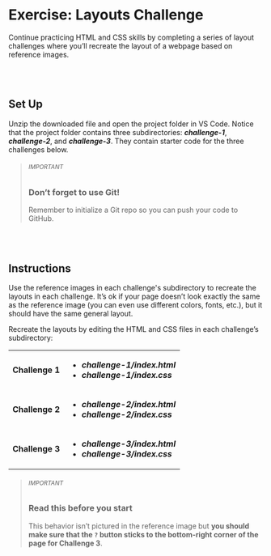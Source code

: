 # Exercise: Layouts Challenge

Continue practicing HTML and CSS skills by completing a series of layout challenges where you’ll recreate the layout of a webpage based on reference images.

<br>
<br>

## Set Up

Unzip the downloaded file and open the project folder in VS Code. Notice that the project folder contains three subdirectories: **_challenge-1_**, **_challenge-2_**, and **_challenge-3_**. They contain starter code for the three challenges below.

> ###### <sub>IMPORTANT</sub>
>
> ### Don’t forget to use Git!
>
> Remember to initialize a Git repo so you can push your code to GitHub.

<br>
<br>

## Instructions

Use the reference images in each challenge's subdirectory to recreate the layouts in each challenge. It’s ok if your page doesn’t look exactly the same as the reference image (you can even use different colors, fonts, etc.), but it should have the same general layout.

Recreate the layouts by editing the HTML and CSS files in each challenge’s subdirectory:

<table>
    <tr>
        <td style="font-weight:bold">Challenge 1</td>
        <td>
            <ul>
                <li style="font-weight:bold; font-style:italic">challenge-1/index.html</li>
                <li style="font-weight:bold; font-style:italic">challenge-1/index.css</li>
            </ul>
        </td>
    </tr>
    <tr>
        <td style="font-weight:bold">Challenge 2</td>
        <td>
            <ul>
                <li style="font-weight:bold; font-style:italic">challenge-2/index.html</li>
                <li style="font-weight:bold; font-style:italic">challenge-2/index.css</li>
            </ul>
        </td>
    </tr>
        <tr>
            <td style="font-weight:bold">Challenge 3</td>
            <td>
                <ul>
                    <li style="font-weight:bold; font-style:italic">challenge-3/index.html</li>
                    <li style="font-weight:bold; font-style:italic">challenge-3/index.css</li>
                </ul>
            </td>
        </tr>
</table>

> ###### <sub>IMPORTANT</sub>
> ### Read this before you start
>
> This behavior isn’t pictured in the reference image but **you should make sure that the `?` button sticks to the bottom-right corner of the page for Challenge 3**.
